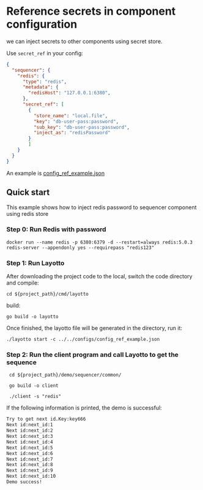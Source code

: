 # Reference secrets in component configuration

we can inject secrets to other components using secret store.

Use `secret_ref` in your config:

```json
{
  "sequencer": {
    "redis": {
      "type": "redis",
      "metadata": {
        "redisHost": "127.0.0.1:6380",
      },
      "secret_ref": [
        {
          "store_name": "local.file",
          "key": "db-user-pass:password",
          "sub_key": "db-user-pass:password",
          "inject_as": "redisPassword"
        }
        ]
    }
  }
}
```

An example is [config_ref_example.json](https://github.com/mosn/layotto/blob/main/configs/config_ref_example.json)

## Quick start

This example shows how to inject redis password to sequencer component using redis store

### Step 0:  Run Redis with password

```shell
docker run --name redis -p 6380:6379 -d --restart=always redis:5.0.3 redis-server --appendonly yes --requirepass "redis123"
```

### Step 1:  Run Layotto

After downloading the project code to the local, switch the code directory and compile:

```shell
cd ${project_path}/cmd/layotto
```

build:

```shell @if.not.exist layotto
go build -o layotto
```

Once finished, the layotto file will be generated in the directory, run it:

```shell @background
./layotto start -c ../../configs/config_ref_example.json
```

### Step 2: Run the client program and call Layotto to get the sequence

```shell
 cd ${project_path}/demo/sequencer/common/
```

```shell @if.not.exist client
 go build -o client
```

```shell
 ./client -s "redis"
```

If the following information is printed, the demo is successful:

```bash
Try to get next id.Key:key666 
Next id:next_id:1 
Next id:next_id:2 
Next id:next_id:3 
Next id:next_id:4 
Next id:next_id:5 
Next id:next_id:6 
Next id:next_id:7 
Next id:next_id:8 
Next id:next_id:9 
Next id:next_id:10 
Demo success!

```